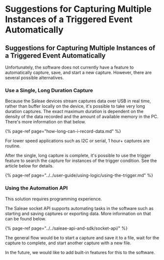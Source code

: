 # Suggestions for Capturing Multiple Instances of a Triggered Event Automatically

## Suggestions for Capturing Multiple Instances of a Triggered Event Automatically

Unfortunately, the software does not currently have a feature to automatically capture, save, and start a new capture. However, there are several possible alternatives.

### **Use a Single, Long Duration Capture**

Because the Saleae devices stream captures data over USB in real time, rather than buffer locally on the device, it's possible to take very long duration captures. The exact maximum duration is dependent on the density of the data recorded and the amount of available memory in the PC. There's more information on that below.

{% page-ref page="how-long-can-i-record-data.md" %}

For lower speed applications such as I2C or serial, 1 hour+ captures are routine.

After the single, long capture is complete, it's possible to use the trigger feature to search the capture for instances of the trigger condition. See the article below for details.

{% page-ref page="../../user-guide/using-logic/using-the-trigger.md" %}

### **Using the Automation API**

This solution requires programming experience.

The Saleae socket API supports automating tasks in the software such as starting and saving captures or exporting data. More information on that can be found below.

{% page-ref page="../../saleae-api-and-sdk/socket-api/" %}

The general flow would be to start a capture and save it to a file, wait for the capture to complete, and start another capture with a new file.

In the future, we would like to add built-in features for this to the software.

